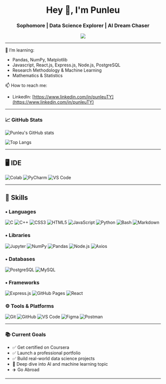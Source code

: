 <h1 align="center">Hey 👋, I'm Punleu</h1>
<h3 align="center">Sophomore | Data Science Explorer | AI Dream Chaser</h3>

<p align="center">
  <img src="https://readme-typing-svg.herokuapp.com?font=Fira+Code&size=20&pause=1000&center=true&vCenter=true&width=450&lines=Computer+Science+Student;Data+Science+Enthusiast;Lifelong+Learner" />
</p>

---


🌱 I’m learning:  
- Pandas, NumPy, Matplotlib  
- Javascript, React.js, Express.js, Node.js, PostgreSQL  
- Research Methodology & Machine Learning 
- Mathematics & Statistics
  
📫 How to reach me:  
- LinkedIn: [https://www.linkedin.com/in/punleuTY](https://www.linkedin.com/in/punleuTY)  


---

### 📈 GitHub Stats

![Punleu's GitHub stats](https://github-readme-stats.vercel.app/api?username=PunleuTY&show_icons=true&theme=radical)

![Top Langs](https://github-readme-stats.vercel.app/api/top-langs/?username=PunleuTY&layout=compact&theme=radical)

---
## 🖥️ IDE

![Colab](https://img.shields.io/badge/COLAB-F9AB00?style=for-the-badge&logo=googlecolab&logoColor=white)
![PyCharm](https://img.shields.io/badge/PYCHARM-000000?style=for-the-badge&logo=pycharm&logoColor=white)
![VS Code](https://img.shields.io/badge/VSCODE-007ACC?style=for-the-badge&logo=visualstudiocode&logoColor=white)

---

## 🧠 Skills

### • Languages  
![C](https://img.shields.io/badge/C-00599C?style=for-the-badge&logo=c&logoColor=white)
![C++](https://img.shields.io/badge/C%2B%2B-00599C?style=for-the-badge&logo=c%2B%2B&logoColor=white)
![CSS3](https://img.shields.io/badge/CSS3-1572B6?style=for-the-badge&logo=css3&logoColor=white)
![HTML5](https://img.shields.io/badge/HTML5-E34F26?style=for-the-badge&logo=html5&logoColor=white)
![JavaScript](https://img.shields.io/badge/JavaScript-F7DF1E?style=for-the-badge&logo=javascript&logoColor=black)
![Python](https://img.shields.io/badge/Python-3776AB?style=for-the-badge&logo=python&logoColor=white)
![Bash](https://img.shields.io/badge/Bash%20Script-121011?style=for-the-badge&logo=gnu-bash&logoColor=white)
![Markdown](https://img.shields.io/badge/Markdown-000000?style=for-the-badge&logo=markdown&logoColor=white)

### • Libraries  
![Jupyter](https://img.shields.io/badge/JUPYTER-F37626?style=for-the-badge&logo=jupyter&logoColor=white)
![NumPy](https://img.shields.io/badge/NUMPY-013243?style=for-the-badge&logo=numpy&logoColor=white)
![Pandas](https://img.shields.io/badge/PANDAS-150458?style=for-the-badge&logo=pandas&logoColor=white)
![Node.js](https://img.shields.io/badge/NODE%20JS-339933?style=for-the-badge&logo=node.js&logoColor=white)
![Axios](https://img.shields.io/badge/Axios-5A29E4?style=for-the-badge&logo=axios&logoColor=white)

### • Databases  
![PostgreSQL](https://img.shields.io/badge/PostgreSQL-4169E1?style=for-the-badge&logo=postgresql&logoColor=white)
![MySQL](https://img.shields.io/badge/MYSQL-4479A1?style=for-the-badge&logo=mysql&logoColor=white)

### • Frameworks  
![Express.js](https://img.shields.io/badge/EXPRESS%20JS-000000?style=for-the-badge&logo=express&logoColor=white)
![GitHub Pages](https://img.shields.io/badge/GITHUB%20PAGES-121013?style=for-the-badge&logo=github&logoColor=white)
![React](https://img.shields.io/badge/REACT-20232A?style=for-the-badge&logo=react&logoColor=61DAFB)


### ⚙️ Tools & Platforms  
![Git](https://img.shields.io/badge/Git-F05032?style=for-the-badge&logo=git&logoColor=white)
![GitHub](https://img.shields.io/badge/GitHub-181717?style=for-the-badge&logo=github&logoColor=white)
![VS Code](https://img.shields.io/badge/VS%20Code-0078d7?style=for-the-badge&logo=visual-studio-code&logoColor=white)
![Figma](https://img.shields.io/badge/Figma-F24E1E?style=for-the-badge&logo=figma&logoColor=white)
![Postman](https://img.shields.io/badge/Postman-FF6C37?style=for-the-badge&logo=postman&logoColor=white)

---

### 📚 Current Goals

- ✅ Get certified on Coursera  
- ✅ Launch a professional portfolio  
- ✅ Build real-world data science projects  
- 🧠 Deep dive into AI and machine learning topic
- ✈️ Go Abroad 

---
